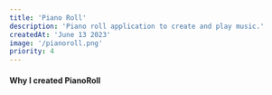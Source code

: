 ```yaml
---
title: 'Piano Roll'
description: 'Piano roll application to create and play music.'
createdAt: 'June 13 2023'
image: '/pianoroll.png'
priority: 4
---
```

#### Why I created PianoRoll
